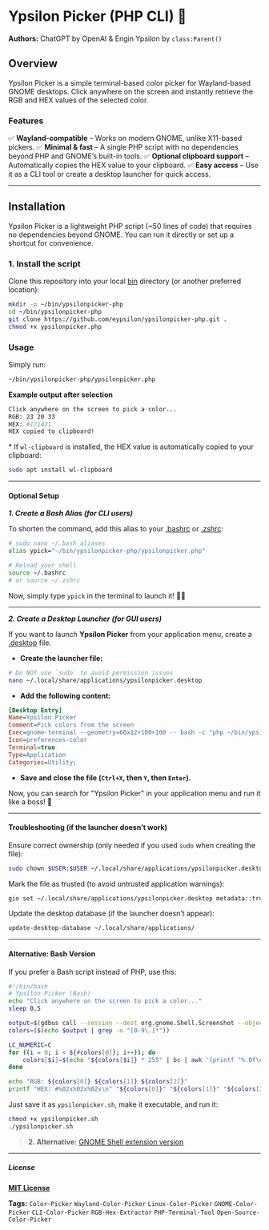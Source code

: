 # Ypsilon Picker (PHP CLI) 🎨

**Authors:** ChatGPT by OpenAI & Engin Ypsilon by `class:Parent()`

## Overview

Ypsilon Picker is a simple terminal-based color picker for Wayland-based GNOME desktops. Click anywhere on the screen and instantly retrieve the RGB and HEX values of the selected color.


### Features

✅ **Wayland-compatible** – Works on modern GNOME, unlike X11-based pickers.
✅ **Minimal & fast** – A single PHP script with no dependencies beyond PHP and GNOME’s built-in tools.
✅ **Optional clipboard support** – Automatically copies the HEX value to your clipboard.
✅ **Easy access** – Use it as a CLI tool or create a desktop launcher for quick access.

---

## **Installation**

Ypsilon Picker is a lightweight PHP script (~50 lines of code) that requires no dependencies beyond GNOME. You can run it directly or set up a shortcut for convenience.

### **1. Install the script**

Clone this repository into your local <ins>bin</ins> directory (or another preferred location):

```sh
mkdir -p ~/bin/ypsilonpicker-php
cd ~/bin/ypsilonpicker-php
git clone https://github.com/eypsilon/ypsilonpicker-php.git .
chmod +x ypsilonpicker.php
```


### Usage

Simply run:

```sh
~/bin/ypsilonpicker-php/ypsilonpicker.php
```

__Example output after selection__

```sh
Click anywhere on the screen to pick a color...
RGB: 23 20 33
HEX: #171421
HEX copied to clipboard!
```

\* If `wl-clipboard` is installed, the HEX value is automatically copied to your clipboard:

```sh
sudo apt install wl-clipboard
```

---

#### Optional Setup

***1. Create a Bash Alias (for CLI users)***

To shorten the command, add this alias to your <ins>.bashrc</ins> or <ins>.zshrc</ins>:

```sh
# sudo nano ~/.bash_aliases
alias ypick="~/bin/ypsilonpicker-php/ypsilonpicker.php"

# Reload your shell
source ~/.bashrc
# or source ~/.zshrc
```

Now, simply type `ypick` in the terminal to launch it! 🎨🚀

---

***2. Create a Desktop Launcher (for GUI users)***

If you want to launch **Ypsilon Picker** from your application menu, create a <ins>.desktop</ins> file.

* **Create the launcher file:**

```sh
# Do NOT use `sudo` to avoid permission issues
nano ~/.local/share/applications/ypsilonpicker.desktop
```

* **Add the following content:**

```ini
[Desktop Entry]
Name=Ypsilon Picker
Comment=Pick colors from the screen
Exec=gnome-terminal --geometry=60x12+100+100 -- bash -c "php ~/bin/ypsilonpicker-php/ypsilonpicker.php; exec bash"
Icon=preferences-color
Terminal=true
Type=Application
Categories=Utility;
```

* **Save and close the file (`Ctrl+X`, then `Y`, then `Enter`).**

Now, you can search for "Ypsilon Picker" in your application menu and run it like a boss! 🎨

---

#### Troubleshooting (if the launcher doesn’t work)

Ensure correct ownership (only needed if you used `sudo` when creating the file):

```sh
sudo chown $USER:$USER ~/.local/share/applications/ypsilonpicker.desktop
```

Mark the file as trusted (to avoid untrusted application warnings):

```sh
gio set ~/.local/share/applications/ypsilonpicker.desktop metadata::trusted true
```

Update the desktop database (if the launcher doesn’t appear):

```sh
update-desktop-database ~/.local/share/applications/
```

---

#### Alternative: Bash Version

If you prefer a Bash script instead of PHP, use this:

```sh
#!/bin/bash
# Ypsilon Picker (Bash)
echo "Click anywhere on the screen to pick a color..."
sleep 0.5

output=$(gdbus call --session --dest org.gnome.Shell.Screenshot --object-path /org/gnome/Shell/Screenshot --method org.gnome.Shell.Screenshot.PickColor)
colors=($(echo $output | grep -o "[0-9\.]*"))

LC_NUMERIC=C
for ((i = 0; i < ${#colors[@]}; i++)); do
    colors[$i]=$(echo "${colors[$i]} * 255" | bc | awk '{printf "%.0f\n", $1}')
done

echo "RGB: ${colors[0]} ${colors[1]} ${colors[2]}"
printf "HEX: #%02x%02x%02x\n" "${colors[0]}" "${colors[1]}" "${colors[2]}"
```

Just save it as `ypsilonpicker.sh`, make it executable, and run it:

```sh
chmod +x ypsilonpicker.sh
./ypsilonpicker.sh
```

> **2. Alternative:** [GNOME Shell extension version](https://github.com/eypsilon/ypsilonpicker-gnome)

---

##### License

[**MIT License**](./LICENSE)


<!-- Tags for searchability -->
**Tags:** `Color-Picker` `Wayland-Color-Picker` `Linux-Color-Picker` `GNOME-Color-Picker` `CLI-Color-Picker` `RGB-Hex-Extractor` `PHP-Terminal-Tool` `Open-Source-Color-Picker`
